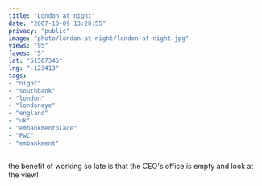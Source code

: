```yaml
---
title: "London at night"
date: "2007-10-09 13:20:55"
privacy: "public"
image: "photo/london-at-night/london-at-night.jpg"
views: "95"
faves: "5"
lat: "51507346"
lng: "-123413"
tags:
- "night"
- "southbank"
- "london"
- "londoneye"
- "england"
- "uk"
- "embankmentplace"
- "PwC"
- "embankment"
---
```

the benefit of working so late is that the CEO's office is empty and look at the view!
